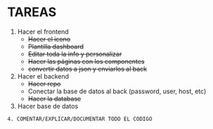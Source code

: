 # TAREAS
1. Hacer el frontend
    - ~~Hacer el icono~~
    - ~~Plantilla dashboard~~
    - ~~Editar toda la info y personalizar~~
    - ~~Hacer las páginas con los componentes~~
    - ~~convertir datos a json y enviarlos al back~~
2. Hacer el backend
    - ~~Hacer repo~~
    - Conectar la base de datos al back (password, user, host, etc)
    - ~~Hacer la database~~
3. Hacer base de datos

`4. COMENTAR/EXPLICAR/DOCUMENTAR TODO EL CODIGO`